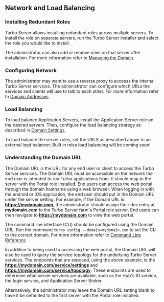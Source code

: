 ## Network and Load Balancing

### Installing Redundant Roles

Turbo Server allows installing redundant roles across multiple servers. To install the role on separate servers, run the Turbo Server installer and select the role you would like to install.

The administrator can also add or remove roles on that server after installation. For more information refer to [Managing the Domain](/docs/server/hub-server/administration#managing-the-domain).

### Configuring Network

The administrator may want to use a reverse proxy to accesss the internal Turbo Server services. The administrator can configure which URLs the services and clients will use to talk to each other. For more information refer to [Domain Addresses](/docs/server/hub-server/administration#managing-the-domain-domain-addresses).

### Load Balancing

To load balance Application Servers, install the Application Server role on the desired servers. Then, configure the load balancing strategy as described in [Domain Settings](/docs/server/hub-server/administration#managing-the-domain-domain-settings).

To load balance the server roles, set the URLS as described above to an external load balancer. Built in roles load balancing will be coming soon!

### Understanding the Domain URL

The Domain URL is the URL for any end user or client to access the Turbo Server services. The Domain URL must be accessible on the network the end user is intended to run Turbo applications from. It should map to the server with the Portal role installed. End users can access the web portal through the domain hostname using a web browser. When logging in with the android or iOS application, the end user should put in the Domain URL under the server setting. For example, if the Domain URL is **https://mydomain.com**, the administrator should assign their dns entry at **mydomain.com** to the Turbo Server farm's Portal role server. End users can then navigate to **https://mydomain.com** to view the web portal.

The command line interface (CLI) should be configured using the Domain URL. Run the command `turbo config --domain=mydomain.com` to set the CLI to the correct domain. For more information refer to [Command Line Reference](/docs/reference/command-line/config)

In addition to being used to accessing the web portal, the Domain URL will also be used to query the service topology for the underlying Turbo Server services. The endpoints that are exposed, using the above example, is the **https://mydomain.com/service/settings** and **https://mydomain.com/service/topology**. These endpoints are used to determine what server services are available, such as the Hub's IO service, the login service, and Application Server Broker.

Alternatively, the administrator may leave the Domain URL setting blank to have it be defaulted to the first server with the Portal role installed.